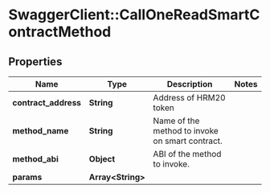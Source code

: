 # SwaggerClient::CallOneReadSmartContractMethod

## Properties
Name | Type | Description | Notes
------------ | ------------- | ------------- | -------------
**contract_address** | **String** | Address of HRM20 token | 
**method_name** | **String** | Name of the method to invoke on smart contract. | 
**method_abi** | **Object** | ABI of the method to invoke. | 
**params** | **Array&lt;String&gt;** |  | 

